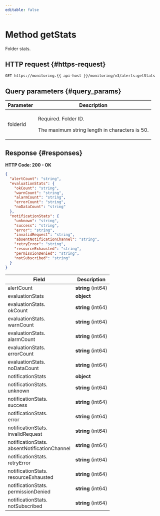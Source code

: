 ```yaml
---
editable: false
---
```


# Method getStats
Folder stats.
 

 
## HTTP request {#https-request}
```
GET https://monitoring.{{ api-host }}/monitoring/v3/alerts:getStats
```
 
## Query parameters {#query_params}
 
Parameter | Description
--- | ---
folderId | <p>Required. Folder ID.</p> <p>The maximum string length in characters is 50.</p> 
 
## Response {#responses}
**HTTP Code: 200 - OK**

```json 
{
  "alertCount": "string",
  "evaluationStats": {
    "okCount": "string",
    "warnCount": "string",
    "alarmCount": "string",
    "errorCount": "string",
    "noDataCount": "string"
  },
  "notificationStats": {
    "unknown": "string",
    "success": "string",
    "error": "string",
    "invalidRequest": "string",
    "absentNotificationChannel": "string",
    "retryError": "string",
    "resourceExhausted": "string",
    "permissionDenied": "string",
    "notSubscribed": "string"
  }
}
```

 
Field | Description
--- | ---
alertCount | **string** (int64)
evaluationStats | **object**
evaluationStats.<br>okCount | **string** (int64)
evaluationStats.<br>warnCount | **string** (int64)
evaluationStats.<br>alarmCount | **string** (int64)
evaluationStats.<br>errorCount | **string** (int64)
evaluationStats.<br>noDataCount | **string** (int64)
notificationStats | **object**
notificationStats.<br>unknown | **string** (int64)
notificationStats.<br>success | **string** (int64)
notificationStats.<br>error | **string** (int64)
notificationStats.<br>invalidRequest | **string** (int64)
notificationStats.<br>absentNotificationChannel | **string** (int64)
notificationStats.<br>retryError | **string** (int64)
notificationStats.<br>resourceExhausted | **string** (int64)
notificationStats.<br>permissionDenied | **string** (int64)
notificationStats.<br>notSubscribed | **string** (int64)